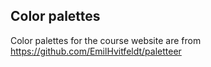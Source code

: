 

## Color palettes

Color palettes for the course website are from https://github.com/EmilHvitfeldt/paletteer